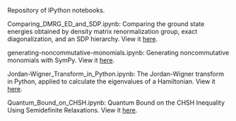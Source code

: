 Repository of IPython notebooks.

Comparing_DMRG_ED_and_SDP.ipynb: Comparing the ground state energies obtained by density matrix renormalization group, exact diagonalization, and an SDP hierarchy. View it [here](http://nbviewer.ipython.org/github/peterwittek/ipython-notebooks/blob/master/Comparing_DMRG_ED_and_SDP.ipynb).

generating-noncommutative-monomials.ipynb: Generating noncommutative monomials with SymPy. View it [here](http://nbviewer.ipython.org/github/peterwittek/ipython-notebooks/blob/master/generating-noncommutative-monomials.ipynb).

Jordan-Wigner_Transform_in_Python.ipynb: The Jordan-Wigner transform in Python, applied to calculate the eigenvalues of a Hamiltonian. View it [here](http://nbviewer.ipython.org/github/peterwittek/ipython-notebooks/blob/master/Jordan-Wigner_Transform_in_Python.ipynb).

Quantum_Bound_on_CHSH.ipynb: Quantum Bound on the CHSH Inequality Using Semidefinite Relaxations. View it [here](http://nbviewer.ipython.org/github/peterwittek/ipython-notebooks/blob/master/Quantum_Bound_on_CHSH.ipynb).

